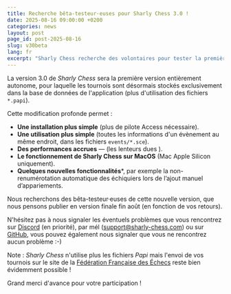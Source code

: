 ```yaml
---
title: Recherche bêta-testeur·euses pour Sharly Chess 3.0 !
date: 2025-08-16 09:00:00 +0200
categories: news
layout: post
page_id: post-2025-08-16
slug: v30beta
lang: fr
excerpt: "Sharly Chess recherche des volontaires pour tester la première version bêta 3.0 !"
---
```


La version 3.0 de _Sharly Chess_ sera la première version entièrement autonome, pour laquelle les tournois sont désormais stockés exclusivement dans la base de données de l'application (plus d'utilisation des fichiers `*.papi`).

Cette modification profonde permet :

- **Une installation plus simple** (plus de pilote Access nécessaire).
- **Une utilisation plus simple** (toutes les informations d'un évènement au même endroit, dans les fichiers ``events/*.sce``).
- **Des performances accrues** — (les lenteurs dues ).
- **Le fonctionnement de __Sharly Chess__ sur MacOS** (Mac Apple Silicon uniquement).
- **Quelques nouvelles fonctionnalités***, par exemple la non-renumérotation automatique des échiquiers lors de l’ajout manuel d’appariements.

Nous recherchons des bêta-testeur·euses de cette nouvelle version, que nous pensons publier en version finale fin août (en fonction de vos retours).

N'hésitez pas à nous signaler les éventuels problèmes que vous rencontrez sur [Discord](https://discord.gg/WGG87eJzQZ) (en priorité), 
par mél ([support@sharly-chess.com](mailto:support@sharly-chess.com)) ou sur [GitHub](https://github.com/sharly-chess/sharly-chess/issues), 
vous pouvez également nous signaler que vous ne rencontrez aucun problème :-) 

Note : _Sharly Chess_ n'utilise plus les fichiers _Papi_ mais l'envoi de vos tournois sur le site de la [Fédération Française des Échecs](https://www.echecs.asso.fr) reste bien évidemment possible !

Grand merci d'avance pour votre participation !
